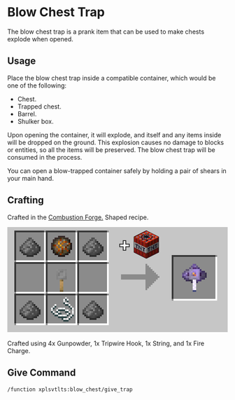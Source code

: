 # Blow Chest Trap

The blow chest trap is a prank item that can be used to make chests explode when opened.

## Usage

Place the blow chest trap inside a compatible container, which would be one of the following:

- Chest.
- Trapped chest.
- Barrel.
- Shulker box.

Upon opening the container, it will explode, and itself and any items inside will be dropped on the ground. This explosion causes no damage to blocks or entities, so all the items will be preserved. The blow chest trap will be consumed in the process.

You can open a blow-trapped container safely by holding a pair of shears in your main hand.

## Crafting

Crafted in the [Combustion Forge.](combustion_forge "The Combustion Forge wiki page") Shaped recipe.

![blow chest trap](blow_chest_trap_recipe.png)

Crafted using 4x Gunpowder, 1x Tripwire Hook, 1x String, and 1x Fire Charge.

## Give Command

```mcfunction
/function xplsvtlts:blow_chest/give_trap
```
